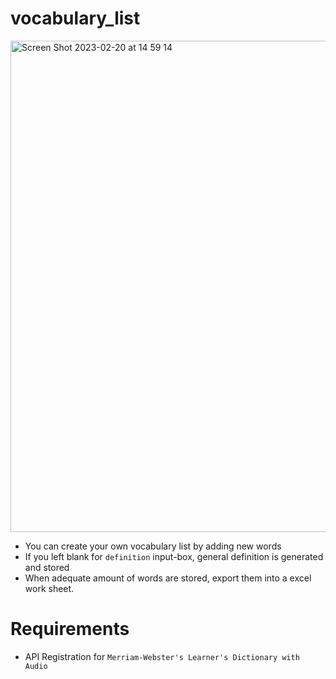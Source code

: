 # vocabulary_list

<img width="786" alt="Screen Shot 2023-02-20 at 14 59 14" src="https://user-images.githubusercontent.com/51449117/220021833-8a47d6ca-11d1-48a2-b72d-5791d571f54f.png">

- You can create your own vocabulary list by adding new words
- If you left blank for `definition` input-box, general definition is generated and stored
- When adequate amount of words are stored, export them into a excel work sheet.


# Requirements
- API Registration for `Merriam-Webster's Learner's Dictionary with Audio`
